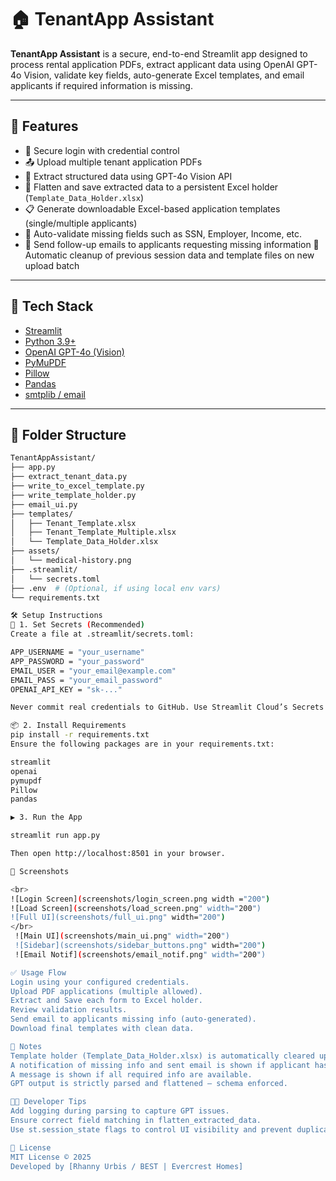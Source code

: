 # 🏠 TenantApp Assistant
**TenantApp Assistant** is a secure, end-to-end Streamlit app designed to process rental application PDFs, extract applicant data using OpenAI GPT-4o Vision, validate key fields, auto-generate Excel templates, and email applicants if required information is missing.

---

## 🚀 Features

- 🔐 Secure login with credential control
- 📤 Upload multiple tenant application PDFs
- 🧠 Extract structured data using GPT-4o Vision API
- 📄 Flatten and save extracted data to a persistent Excel holder (`Template_Data_Holder.xlsx`)
- 📋 Generate downloadable Excel-based application templates (single/multiple applicants)
- 🧾 Auto-validate missing fields such as SSN, Employer, Income, etc.
- 📧 Send follow-up emails to applicants requesting missing information
 🧹 Automatic cleanup of previous session data and template files on new upload batch

---

## 🧰 Tech Stack

- [Streamlit](https://streamlit.io/)
- [Python 3.9+](https://www.python.org/)
- [OpenAI GPT-4o (Vision)](https://platform.openai.com/)
- [PyMuPDF](https://pymupdf.readthedocs.io/)
- [Pillow](https://pypi.org/project/Pillow/)
- [Pandas](https://pandas.pydata.org/)
- [smtplib / email](https://docs.python.org/3/library/email.html)

---

## 📂 Folder Structure

```bash
TenantAppAssistant/
├── app.py
├── extract_tenant_data.py
├── write_to_excel_template.py
├── write_template_holder.py
├── email_ui.py
├── templates/
│   ├── Tenant_Template.xlsx
│   ├── Tenant_Template_Multiple.xlsx
│   └── Template_Data_Holder.xlsx
├── assets/
│   └── medical-history.png
├── .streamlit/
│   └── secrets.toml
├── .env  # (Optional, if using local env vars)
└── requirements.txt

🛠️ Setup Instructions
🔐 1. Set Secrets (Recommended)
Create a file at .streamlit/secrets.toml:

APP_USERNAME = "your_username"
APP_PASSWORD = "your_password"
EMAIL_USER = "your_email@example.com"
EMAIL_PASS = "your_email_password"
OPENAI_API_KEY = "sk-..."

Never commit real credentials to GitHub. Use Streamlit Cloud’s Secrets Manager in production.

📦 2. Install Requirements
pip install -r requirements.txt
Ensure the following packages are in your requirements.txt:

streamlit
openai
pymupdf
Pillow
pandas

▶️ 3. Run the App

streamlit run app.py

Then open http://localhost:8501 in your browser.

📸 Screenshots

<br>
![Login Screen](screenshots/login_screen.png width ="200")
![Load Screen](screenshots/load_screen.png" width="200")
![Full UI](screenshots/full_ui.png" width="200")
</br>
 ![Main UI](screenshots/main_ui.png" width="200")
 ![Sidebar](screenshots/sidebar_buttons.png" width="200")
 ![Email Notif](screenshots/email_notif.png" width="200")

✅ Usage Flow
Login using your configured credentials.
Upload PDF applications (multiple allowed).
Extract and Save each form to Excel holder.
Review validation results.
Send email to applicants missing info (auto-generated).
Download final templates with clean data.

📌 Notes
Template holder (Template_Data_Holder.xlsx) is automatically cleared upon new batch uploads.
A notification of missing info and sent email is shown if applicant has missing required info.
A message is shown if all required info are available.
GPT output is strictly parsed and flattened — schema enforced.

🧑‍💻 Developer Tips
Add logging during parsing to capture GPT issues.
Ensure correct field matching in flatten_extracted_data.
Use st.session_state flags to control UI visibility and prevent duplicates.

📃 License
MIT License © 2025
Developed by [Rhanny Urbis / BEST | Evercrest Homes]
